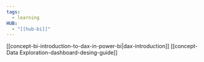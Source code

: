 ```yaml
---
tags:
  - learning
HUB:
  - "[[hub-bi]]"
---
```

[[concept-bi-introduction-to-dax-in-power-bi|dax-introduction]]
[[concept- Data Exploration-dashboard-desing-guide]]